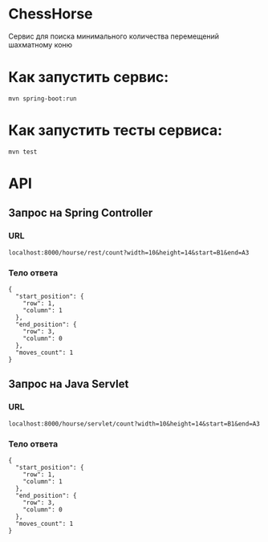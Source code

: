 # ChessHorse
Сервис для поиска минимального количества перемещений шахматному коню

# Как запустить сервис:

```
mvn spring-boot:run
```

# Как запустить тесты сервиса:

```
mvn test
```

# API

## Запрос на Spring Controller

### URL
```
localhost:8000/hourse/rest/count?width=10&height=14&start=B1&end=A3
```

### Тело ответа
```
{
  "start_position": {
    "row": 1,
    "column": 1
  },
  "end_position": {
    "row": 3,
    "column": 0
  },
  "moves_count": 1
}
```

## Запрос на Java Servlet

### URL
```
localhost:8000/hourse/servlet/count?width=10&height=14&start=B1&end=A3
```

### Тело ответа
```
{
  "start_position": {
    "row": 1,
    "column": 1
  },
  "end_position": {
    "row": 3,
    "column": 0
  },
  "moves_count": 1
}
```


